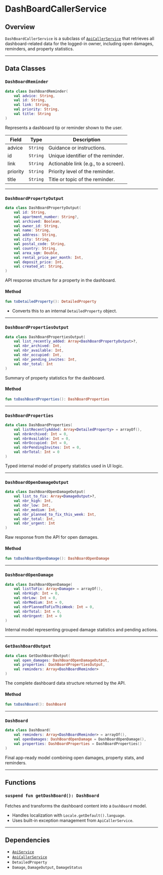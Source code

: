# DashBoardCallerService

## Overview

`DashBoardCallerService` is a subclass of [`ApiCallerService`](./ApiCallerService.md) that retrieves all dashboard-related data for the logged-in owner, including open damages, reminders, and property statistics.

---

## Data Classes

### `DashBoardReminder`

```kotlin
data class DashBoardReminder(
    val advice: String,
    val id: String,
    val link: String,
    val priority: String,
    val title: String
)
```

Represents a dashboard tip or reminder shown to the user.

| Field    | Type     | Description                          |
| -------- | -------- | ------------------------------------ |
| advice   | `String` | Guidance or instructions.            |
| id       | `String` | Unique identifier of the reminder.   |
| link     | `String` | Actionable link (e.g., to a screen). |
| priority | `String` | Priority level of the reminder.      |
| title    | `String` | Title or topic of the reminder.      |

---

### `DashBoardPropertyOutput`

```kotlin
data class DashBoardPropertyOutput(
    val id: String,
    val apartment_number: String?,
    val archived: Boolean,
    val owner_id: String,
    val name: String,
    val address: String,
    val city: String,
    val postal_code: String,
    val country: String,
    val area_sqm: Double,
    val rental_price_per_month: Int,
    val deposit_price: Int,
    val created_at: String,
)
```

API response structure for a property in the dashboard.

#### Method

```kotlin
fun toDetailedProperty(): DetailedProperty
```

* Converts this to an internal `DetailedProperty` object.

---

### `DashBoardPropertiesOutput`

```kotlin
data class DashBoardPropertiesOutput(
    val list_recently_added: Array<DashBoardPropertyOutput>?,
    val nbr_archived: Int,
    val nbr_available: Int,
    val nbr_occupied: Int,
    val nbr_pending_invites: Int,
    val nbr_total: Int
)
```

Summary of property statistics for the dashboard.

#### Method

```kotlin
fun toDashBoardProperties(): DashBoardProperties
```

---

### `DashBoardProperties`

```kotlin
data class DashBoardProperties(
    val listRecentlyAdded: Array<DetailedProperty> = arrayOf(),
    val nbrArchived: Int = 0,
    val nbrAvailable: Int = 0,
    val nbrOccupied: Int = 0,
    val nbrPendingInvites: Int = 0,
    val nbrTotal: Int = 0
)
```

Typed internal model of property statistics used in UI logic.

---

### `DashBoardOpenDamageOutput`

```kotlin
data class DashBoardOpenDamageOutput(
    val list_to_fix: Array<DamageOutput>?,
    val nbr_high: Int,
    val nbr_low: Int,
    val nbr_medium: Int,
    val nbr_planned_to_fix_this_week: Int,
    val nbr_total: Int,
    val nbr_urgent: Int
)
```

Raw response from the API for open damages.

#### Method

```kotlin
fun toDashBoardOpenDamage(): DashBoardOpenDamage
```

---

### `DashBoardOpenDamage`

```kotlin
data class DashBoardOpenDamage(
    val listToFix: Array<Damage> = arrayOf(),
    val nbrHigh: Int = 0,
    val nbrLow: Int = 0,
    val nbrMedium: Int = 0,
    val nbrPlannedToFixThisWeek: Int = 0,
    val nbrTotal: Int = 0,
    val nbrUrgent: Int = 0
)
```

Internal model representing grouped damage statistics and pending actions.

---

### `GetDashBoardOutput`

```kotlin
data class GetDashBoardOutput(
    val open_damages: DashBoardOpenDamageOutput,
    val properties: DashBoardPropertiesOutput,
    val reminders: Array<DashBoardReminder>
)
```

The complete dashboard data structure returned by the API.

#### Method

```kotlin
fun toDashBoard(): DashBoard
```

---

### `DashBoard`

```kotlin
data class DashBoard(
    val reminders: Array<DashBoardReminder> = arrayOf(),
    val openDamages: DashBoardOpenDamage = DashBoardOpenDamage(),
    val properties: DashBoardProperties = DashBoardProperties()
)
```

Final app-ready model combining open damages, property stats, and reminders.

---

## Functions

### `suspend fun getDashBoard(): DashBoard`

Fetches and transforms the dashboard content into a `DashBoard` model.

* Handles localization with `Locale.getDefault().language`.
* Uses built-in exception management from `ApiCallerService`.

---

## Dependencies

* [`ApiService`](../apiClient/ApiService.md)
* [`ApiCallerService`](./ApiCallerService.md)
* `DetailedProperty`
* `Damage`, `DamageOutput`, `DamageStatus`


